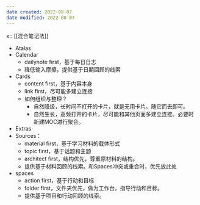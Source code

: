 ```yaml
---
date created: 2022-08-07
date modified: 2022-08-07
---
```


x:: [[混合笔记法]]

- Atalas
- Calendar
	- dailynote first，基于每日日志
	- 降低输入摩擦，提供基于日期回顾的线索
- Cards
	- content first，基于内容本身
	- link first，尽可能多建立连接
	- 如何组织与整理？
		- 自然降级，长时间不打开的卡片，就是无用卡片。随它而去即可。
		- 自然生长，高频打开的卡片，尽可能和其他页面多建立连接。必要时新建MOC进行聚合。
- Extras
- Sources：
	- material first，基于学习材料的载体形式
	- topic first，基于话题和主题
	- architect first，结构优先，尊重原材料的结构。
	- 提供基于材料回顾的线索。和Spaces冲突或重合时，优先放此处
- spaces
	- action first，基于行动和目标
	- folder first，文件夹优先，做为工作台，指导行动和目标。
	- 提供基于项目和行动回顾的线索。
